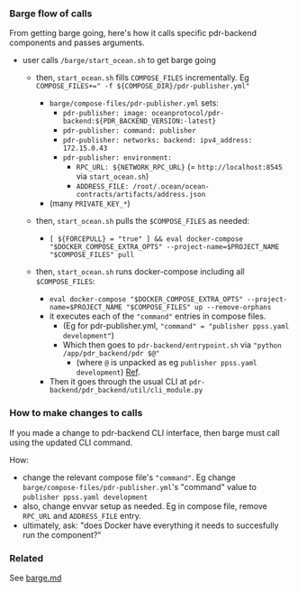 ### Barge flow of calls

From getting barge going, here's how it calls specific pdr-backend components and passes arguments.

- user calls `/barge/start_ocean.sh` to get barge going
  - then, `start_ocean.sh` fills `COMPOSE_FILES` incrementally. Eg `COMPOSE_FILES+=" -f ${COMPOSE_DIR}/pdr-publisher.yml"`
     - `barge/compose-files/pdr-publisher.yml` sets:
       - `pdr-publisher: image: oceanprotocol/pdr-backend:${PDR_BACKEND_VERSION:-latest}`
       - `pdr-publisher: command: publisher`
       - `pdr-publisher: networks: backend: ipv4_address: 172.15.0.43`
       - `pdr-publisher: environment:`
         - `RPC_URL: ${NETWORK_RPC_URL}` (= `http://localhost:8545` via `start_ocean.sh`)
         - `ADDRESS_FILE: /root/.ocean/ocean-contracts/artifacts/address.json`
	 - (many `PRIVATE_KEY_*`)
	    
  - then, `start_ocean.sh` pulls the `$COMPOSE_FILES` as needed:
    - `[ ${FORCEPULL} = "true" ] && eval docker-compose "$DOCKER_COMPOSE_EXTRA_OPTS" --project-name=$PROJECT_NAME "$COMPOSE_FILES" pull`
     
  - then, `start_ocean.sh` runs docker-compose including all `$COMPOSE_FILES`:
    - `eval docker-compose "$DOCKER_COMPOSE_EXTRA_OPTS" --project-name=$PROJECT_NAME "$COMPOSE_FILES" up --remove-orphans`
    - it executes each of the `"command"` entries in compose files.
       - (Eg for pdr-publisher.yml, `"command" = "publisher ppss.yaml development"`)
       - Which then goes to `pdr-backend/entrypoint.sh` via `"python /app/pdr_backend/pdr $@"`
         - (where `@` is unpacked as eg `publisher ppss.yaml development`) [Ref](https://superuser.com/questions/1586997/what-does-symbol-mean-in-the-context-of#:).
	 - Then it goes through the usual CLI at `pdr-backend/pdr_backend/util/cli_module.py`


### How to make changes to calls

If you made a change to pdr-backend CLI interface, then barge must call using the updated CLI command.

How:
- change the relevant compose file's `"command"`. Eg change `barge/compose-files/pdr-publisher.yml`'s "command" value to `publisher ppss.yaml development`
- also, change envvar setup as needed. Eg in compose file, remove `RPC_URL` and `ADDRESS_FILE` entry.
- ultimately, ask: "does Docker have everything it needs to succesfully run the component?"

### Related 

See [barge.md](barge.md)
